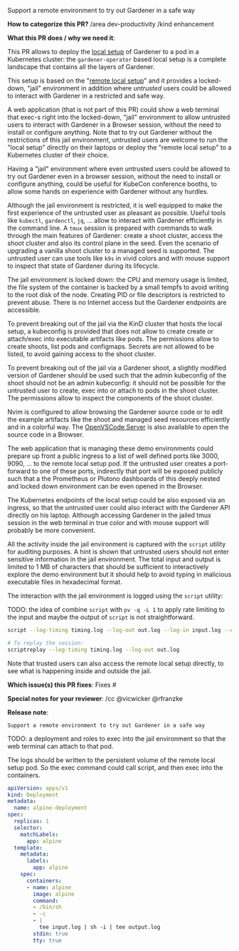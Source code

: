 Support a remote environment to try out Gardener in a safe way

**How to categorize this PR?**
/area dev-productivity
/kind enhancement

**What this PR does / why we need it**:

This PR allows to deploy the [local setup][] of Gardener to a pod in a
Kubernetes cluster: the `gardener-operator` based local setup is a complete
landscape that contains all the layers of Gardener.

[local setup]: https://github.com/gardener/gardener/blob/master/docs/deployment/getting_started_locally.md#alternative-way-to-set-up-garden-and-seed-leveraging-gardener-operator

This setup is based on the "[remote local setup][]" and it provides a
locked-down, "jail" environment in addition where _untrusted_ users could be
allowed to interact with Gardener in a restricted and safe way.

[remote local setup]: https://github.com/gardener/gardener/blob/master/docs/deployment/getting_started_locally.md#remote-local-setup

A web application (that is not part of this PR) could show a web terminal that
exec-s right into the locked-down, "jail" environment to allow untrusted users
to interact with Gardener in a Browser session, without the need to install or
configure anything. Note that to try out Gardener without the restrictions of
this jail environment, untrusted users are welcome to run the "local setup"
directly on their laptops or deploy the "remote local setup" to a Kubernetes
cluster of their choice.

Having a "jail" environment where even untrusted users could be allowed to try
out Gardener even in a browser session, without the need to install or configure
anything, could be useful for KubeCon conference booths, to allow
some hands on experience with Gardener without any hurdles.

Although the jail environment is restricted, it is well equipped to make the
first experience of the untrusted user as pleasant as possible. Useful tools
like `kubectl`, `gardenctl`, `jq`, ... allow to interact with Gardener
efficiently in the command line. A `tmux` session is prepared with commands to
walk through the main features of Gardener: create a shoot cluster, access the
shoot cluster and also its control plane in the seed. Even the scenario of
upgrading a vanilla shoot cluster to a managed seed is supported. The untrusted
user can use tools like `k9s` in vivid colors and with mouse support to inspect
that state of Gardener during its lifecycle.

The jail environment is locked down: the CPU and memory usage is limited, the
file system of the container is backed by a small tempfs to avoid writing to the
root disk of the node. Creating PID or file descriptors is restricted to prevent
abuse. There is no Internet access but the Gardener endpoints are accessible.

To prevent breaking out of the jail via the KinD cluster that hosts the local
setup, a kubeconfig is provided that does not allow to create create or
attach/exec into executable artifacts like pods. The permissions allow to create
shoots, list pods and configmaps. Secrets are not allowed to be listed, to avoid
gaining access to the shoot cluster.

To prevent breaking out of the jail via a Gardener shoot, a slightly modified
version of Gardener should be used such that the admin kubeconfig of the shoot
should not be an admin kubeconfig: it should not be possible for the untrusted
user to create, exec into or attach to pods in the shoot cluster. The
permissions allow to inspect the components of the shoot cluster.

Nvim is configured to allow browsing the Gardener source code or to edit the
example artifacts like the shoot and managed seed resources efficiently and in a
colorful way. The [OpenVSCode Server][] is also available to open the source
code in a Browser.

[OpenVSCode Server]: https://github.com/gitpod-io/openvscode-server

The web application that is managing these demo environments could prepare up
front a public ingress to a list of well defined ports like 3000, 9090, ... to
the remote local setup pod. If the untrusted user creates a port-forward to one
of these ports, indirectly that port will be exposed publicly such that a the
Prometheus or Plutono dashboards of this deeply nested and locked down
environment can be even opened in the Browser.

The Kubernetes endpoints of the local setup could be also exposed via an
ingress, so that the untrusted user could also interact with the Gardener API
directly on his laptop. Although accessing Gardener in the jailed tmux session
in the web terminal in true color and with mouse support will probably be more
convenient.

All the activity inside the jail environment is captured with the `script`
utility for auditing purposes. A hint is shown that untrusted users should not
enter sensitive information in the jail environment. The total input and output
is limited to 1 MB of characters that should be sufficient to interactively
explore the demo environment but it should help to avoid typing in malicious
executable files in hexadecimal format.

The interaction with the jail environment is logged using the `script` utility:

TODO: the idea of combine `script` with `pv -q -L 1` to apply rate limiting to
the input and maybe the output of `script` is not straightforward.

```bash
script --log-timing timing.log --log-out out.log --log-in input.log --output-limit 1MB

# To replay the session:
scriptreplay --log-timing timing.log --log-out out.log
```

Note that trusted users can also access the remote local setup directly, to see
what is happening inside and outside the jail.

**Which issue(s) this PR fixes**:
Fixes #

**Special notes for your reviewer**:
/cc @vicwicker @rfranzke

**Release note**:

```other developer
Support a remote environment to try out Gardener in a safe way
```

TODO: a deployment and roles to exec into the jail environment so that the web terminal can attach to that pod.

The logs should be written to the persistent volume of the remote local setup
pod. So the exec command could call script, and then exec into the containers.

```yaml
apiVersion: apps/v1
kind: Deployment
metadata:
  name: alpine-deployment
spec:
  replicas: 1
  selector:
    matchLabels:
      app: alpine
  template:
    metadata:
      labels:
        app: alpine
    spec:
      containers:
      - name: alpine
        image: alpine
        command:
        - /bin/sh
        - -c
        - |
          tee input.log | sh -i | tee output.log
        stdin: true
        tty: true
```
